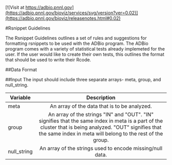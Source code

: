 <!--adbio-version-->
[![Visit at https://adbio.pnnl.gov](https://adbio.pnnl.gov/bioviz/services/svg/version?ver=0.02)](https://adbio.pnnl.gov/bioviz/releasenotes.html#0.02)
<!--rsnippet-title-->
#Rsnippet Guidelines
<!--rsnippet-description-->
The Rsnippet Guidelines outlines a set of rules and suggestions for formatting rsnippets to be used with the ADBio program. The ADBio program comes with a variety of statistical tests already implemeted for the user. If the user would like to create their own tests, this outlines the format that should be used to write their Rcode.
<!--rsnippet-data format-->
##Data Format


<!--rnippet-input-->
##Input
The input should include three separate arrays- meta, group, and null_string.


|Variable     |Description|
|-------------|:---------:|
| meta | An array of the data that is to be analyzed. |
| group | An array of the strings "IN" and "OUT". "IN" signifies that the same index in meta is a part of the cluster that is being analyzed. "OUT" signifies that the same index in meta will belong to the rest of the group. |
| null_string | An array of the strings used to encode missing/null data. |
